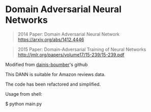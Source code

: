 
# Domain Adversarial Neural Networks

> 2014 Paper: Domain Adversarial Neural Network 
https://arxiv.org/abs/1412.4446

> 2015 Paper: Domain-Adversarial Training of Neural Networks
http://jmlr.org/papers/volume17/15-239/15-239.pdf

Modified from [dainis-boumber](https://github.com/dainis-boumber/tf-dann-py3)'s github

This DANN is suitable for Amazon reviews data.

The code has been refactored and simplified.

Usage from shell:

$ python main.py

